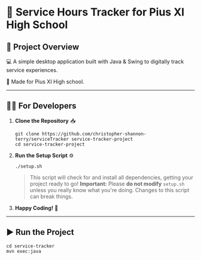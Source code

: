 🤝 Service Hours Tracker for Pius XI High School
================================================

📝 Project Overview
-------------------

💻 A simple desktop application built with Java & Swing to digitally track service experiences.

🏫 Made for Pius XI High school.

* * *

👨‍💻 For Developers
--------------------

1.  **Clone the Repository** 📥
    
        git clone https://github.com/christopher-shannon-terry/serviceTracker service-tracker-project
        cd service-tracker-project
    
2.  **Run the Setup Script** ⚙️
    
        ./setup.sh
    
    > This script will check for and install all dependencies, getting your project ready to go! **Important:** Please **do not modify** `setup.sh` unless you really know what you're doing. Changes to this script can break things.
    
3.  **Happy Coding!** 🚀
    

* * *

▶️ Run the Project
------------------

    cd service-tracker
    mvn exec:java
